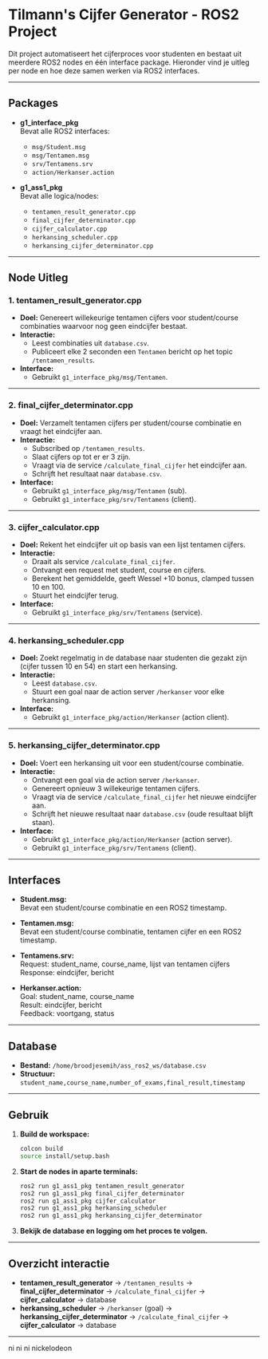 # Tilmann's Cijfer Generator - ROS2 Project

Dit project automatiseert het cijferproces voor studenten en bestaat uit meerdere ROS2 nodes en één interface package. Hieronder vind je uitleg per node en hoe deze samen werken via ROS2 interfaces.

---

## Packages

- **g1_interface_pkg**  
  Bevat alle ROS2 interfaces:  
  - `msg/Student.msg`  
  - `msg/Tentamen.msg`  
  - `srv/Tentamens.srv`  
  - `action/Herkanser.action`

- **g1_ass1_pkg**  
  Bevat alle logica/nodes:
  - `tentamen_result_generator.cpp`
  - `final_cijfer_determinator.cpp`
  - `cijfer_calculator.cpp`
  - `herkansing_scheduler.cpp`
  - `herkansing_cijfer_determinator.cpp`

---

## Node Uitleg

### 1. tentamen_result_generator.cpp

- **Doel:** Genereert willekeurige tentamen cijfers voor student/course combinaties waarvoor nog geen eindcijfer bestaat.
- **Interactie:**  
  - Leest combinaties uit `database.csv`.
  - Publiceert elke 2 seconden een `Tentamen` bericht op het topic `/tentamen_results`.
- **Interface:**  
  - Gebruikt `g1_interface_pkg/msg/Tentamen`.

---

### 2. final_cijfer_determinator.cpp

- **Doel:** Verzamelt tentamen cijfers per student/course combinatie en vraagt het eindcijfer aan.
- **Interactie:**  
  - Subscribed op `/tentamen_results`.
  - Slaat cijfers op tot er er 3 zijn.
  - Vraagt via de service `/calculate_final_cijfer` het eindcijfer aan.
  - Schrijft het resultaat naar `database.csv`.
- **Interface:**  
  - Gebruikt `g1_interface_pkg/msg/Tentamen` (sub).
  - Gebruikt `g1_interface_pkg/srv/Tentamens` (client).

---

### 3. cijfer_calculator.cpp

- **Doel:** Rekent het eindcijfer uit op basis van een lijst tentamen cijfers.
- **Interactie:**  
  - Draait als service `/calculate_final_cijfer`.
  - Ontvangt een request met student, course en cijfers.
  - Berekent het gemiddelde, geeft Wessel +10 bonus, clamped tussen 10 en 100.
  - Stuurt het eindcijfer terug.
- **Interface:**  
  - Gebruikt `g1_interface_pkg/srv/Tentamens` (service).

---

### 4. herkansing_scheduler.cpp

- **Doel:** Zoekt regelmatig in de database naar studenten die gezakt zijn (cijfer tussen 10 en 54) en start een herkansing.
- **Interactie:**  
  - Leest `database.csv`.
  - Stuurt een goal naar de action server `/herkanser` voor elke herkansing.
- **Interface:**  
  - Gebruikt `g1_interface_pkg/action/Herkanser` (action client).

---

### 5. herkansing_cijfer_determinator.cpp

- **Doel:** Voert een herkansing uit voor een student/course combinatie.
- **Interactie:**  
  - Ontvangt een goal via de action server `/herkanser`.
  - Genereert opnieuw 3 willekeurige tentamen cijfers.
  - Vraagt via de service `/calculate_final_cijfer` het nieuwe eindcijfer aan.
  - Schrijft het nieuwe resultaat naar `database.csv` (oude resultaat blijft staan).
- **Interface:**  
  - Gebruikt `g1_interface_pkg/action/Herkanser` (action server).
  - Gebruikt `g1_interface_pkg/srv/Tentamens` (client).

---

## Interfaces

- **Student.msg:**  
  Bevat een student/course combinatie en een ROS2 timestamp.

- **Tentamen.msg:**  
  Bevat een student/course combinatie, tentamen cijfer en een ROS2 timestamp.

- **Tentamens.srv:**  
  Request: student_name, course_name, lijst van tentamen cijfers  
  Response: eindcijfer, bericht

- **Herkanser.action:**  
  Goal: student_name, course_name  
  Result: eindcijfer, bericht  
  Feedback: voortgang, status

---

## Database

- **Bestand:** `/home/broodjesemih/ass_ros2_ws/database.csv`
- **Structuur:**  
  `student_name,course_name,number_of_exams,final_result,timestamp`

---

## Gebruik

1. **Build de workspace:**  
   ```sh
   colcon build
   source install/setup.bash
   ```

2. **Start de nodes in aparte terminals:**  
   ```sh
   ros2 run g1_ass1_pkg tentamen_result_generator
   ros2 run g1_ass1_pkg final_cijfer_determinator
   ros2 run g1_ass1_pkg cijfer_calculator
   ros2 run g1_ass1_pkg herkansing_scheduler
   ros2 run g1_ass1_pkg herkansing_cijfer_determinator
   ```

3. **Bekijk de database en logging om het proces te volgen.**

---

## Overzicht interactie

- **tentamen_result_generator** → `/tentamen_results` → **final_cijfer_determinator** → `/calculate_final_cijfer` → **cijfer_calculator** → database
- **herkansing_scheduler** → `/herkanser` (goal) → **herkansing_cijfer_determinator** → `/calculate_final_cijfer` → **cijfer_calculator** → database

---
ni ni ni nickelodeon